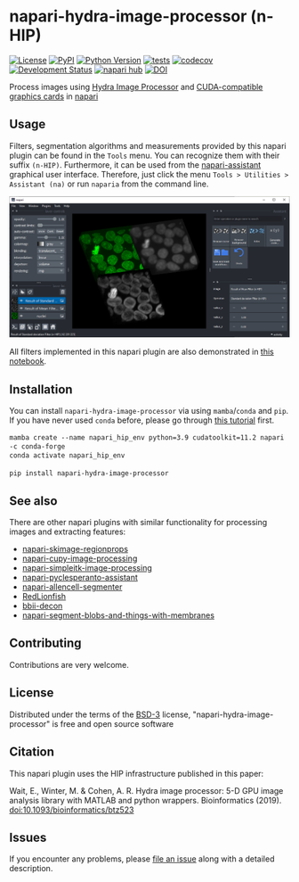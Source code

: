 # napari-hydra-image-processor (n-HIP)

[![License](https://img.shields.io/pypi/l/napari-hydra-image-processor.svg?color=green)](https://github.com/haesleinhuepf/napari-hydra-image-processor/raw/main/LICENSE)
[![PyPI](https://img.shields.io/pypi/v/napari-hydra-image-processor.svg?color=green)](https://pypi.org/project/napari-hydra-image-processor)
[![Python Version](https://img.shields.io/pypi/pyversions/napari-hydra-image-processor.svg?color=green)](https://python.org)
[![tests](https://github.com/haesleinhuepf/napari-hydra-image-processor/workflows/tests/badge.svg)](https://github.com/haesleinhuepf/napari-hydra-image-processor/actions)
[![codecov](https://codecov.io/gh/haesleinhuepf/napari-hydra-image-processor/branch/main/graph/badge.svg)](https://codecov.io/gh/haesleinhuepf/napari-hydra-image-processor)
[![Development Status](https://img.shields.io/pypi/status/napari-hydra-image-processor.svg)](https://en.wikipedia.org/wiki/Software_release_life_cycle#Alpha)
[![napari hub](https://img.shields.io/endpoint?url=https://api.napari-hub.org/shields/napari-hydra-image-processor)](https://napari-hub.org/plugins/napari-hydra-image-processor)
[![DOI](https://zenodo.org/badge/432729955.svg)](https://zenodo.org/badge/latestdoi/432729955)

Process images using [Hydra Image Processor](https://hydraimageprocessor.com/) and [CUDA-compatible graphics cards](https://developer.nvidia.com/cuda-toolkit) in [napari]

## Usage

Filters, segmentation algorithms and measurements provided by this napari plugin can be found in the `Tools` menu. 
You can recognize them with their suffix `(n-HIP)`.
Furthermore, it can be used from the [napari-assistant](https://www.napari-hub.org/plugins/napari-assistant) graphical user interface. 
Therefore, just click the menu `Tools > Utilities > Assistant (na)` or run `naparia` from the command line.

![img.png](https://github.com/haesleinhuepf/napari-hydra-image-processor/raw/main/docs/screenshot_with_assistant.png)

All filters implemented in this napari plugin are also demonstrated in [this notebook](https://github.com/haesleinhuepf/napari-hydra-image-processor/blob/main/docs/demo.ipynb).

## Installation

You can install `napari-hydra-image-processor` via using `mamba`/`conda` and `pip`.
If you have never used `conda` before, please go through [this tutorial](https://biapol.github.io/blog/johannes_mueller/anaconda_getting_started/) first.

    mamba create --name napari_hip_env python=3.9 cudatoolkit=11.2 napari -c conda-forge
    conda activate napari_hip_env

    pip install napari-hydra-image-processor

## See also

There are other napari plugins with similar functionality for processing images and extracting features:
* [napari-skimage-regionprops](https://www.napari-hub.org/plugins/napari-skimage-regionprops)
* [napari-cupy-image-processing](https://www.napari-hub.org/plugins/napari-cupy-image-processing)
* [napari-simpleitk-image-processing](https://www.napari-hub.org/plugins/napari-simpleitk-image-processing)
* [napari-pyclesperanto-assistant](https://www.napari-hub.org/plugins/napari-pyclesperanto-assistant)
* [napari-allencell-segmenter](https://napari-hub.org/plugins/napari-allencell-segmenter)
* [RedLionfish](https://www.napari-hub.org/plugins/RedLionfish)
* [bbii-decon](https://www.napari-hub.org/plugins/bbii-decon)  
* [napari-segment-blobs-and-things-with-membranes](https://www.napari-hub.org/plugins/napari-segment-blobs-and-things-with-membranes)

## Contributing

Contributions are very welcome.

## License

Distributed under the terms of the [BSD-3] license,
"napari-hydra-image-processor" is free and open source software

## Citation

This napari plugin uses the HIP infrastructure published in this paper:

Wait, E., Winter, M. & Cohen, A. R.
Hydra image processor: 5-D GPU image analysis library with MATLAB and python wrappers. Bioinformatics (2019).
[doi:10.1093/bioinformatics/btz523](https://doi.org/10.1093/bioinformatics/btz523)

## Issues

If you encounter any problems, please [file an issue] along with a detailed description.

[napari]: https://github.com/napari/napari
[Cookiecutter]: https://github.com/audreyr/cookiecutter
[@napari]: https://github.com/napari
[MIT]: http://opensource.org/licenses/MIT
[BSD-3]: http://opensource.org/licenses/BSD-3-Clause
[GNU GPL v3.0]: http://www.gnu.org/licenses/gpl-3.0.txt
[GNU LGPL v3.0]: http://www.gnu.org/licenses/lgpl-3.0.txt
[Apache Software License 2.0]: http://www.apache.org/licenses/LICENSE-2.0
[Mozilla Public License 2.0]: https://www.mozilla.org/media/MPL/2.0/index.txt
[cookiecutter-napari-plugin]: https://github.com/napari/cookiecutter-napari-plugin

[file an issue]: https://github.com/haesleinhuepf/napari-hydra-image-processor/issues

[napari]: https://github.com/napari/napari
[tox]: https://tox.readthedocs.io/en/latest/
[pip]: https://pypi.org/project/pip/
[PyPI]: https://pypi.org/
